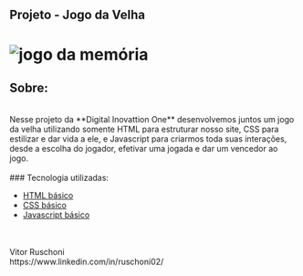 ## Projeto - Jogo da Velha

<h1>
    <img src="https://i.ibb.co/PtXC9tZ/DIO-Jogo-da-memoria.png" alt="jogo da memória" border="0">

</h1>
 

## Sobre: 
<br>
Nesse projeto da **Digital Inovattion One** desenvolvemos juntos um jogo da velha utilizando somente HTML para estruturar nosso site, CSS para estilizar e dar vida a ele, e Javascript para criarmos toda suas interações, desde a escolha do jogador, efetivar uma jogada e dar um vencedor ao jogo.
<br>
<br>
###  Tecnologia utilizadas:

* [HTML básico](https://www.w3schools.com/html/)
* [CSS básico](https://developer.mozilla.org/pt-BR/docs/Web/CSS)
* [Javascript básico](https://developer.mozilla.org/pt-BR/docs/Web/JavaScript)

<br>
<br>
Vitor Ruschoni<br>
https://www.linkedin.com/in/ruschoni02/ <br>